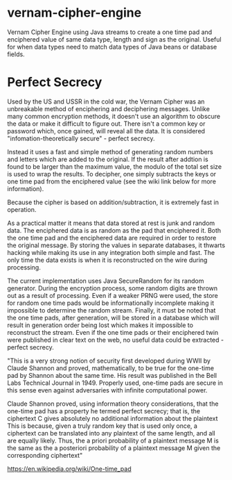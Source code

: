 # vernam-cipher-engine
Vernam Cipher Engine using Java streams to create a one time pad and enciphered value of same data type, length and sign as the original. Useful for when data types need to match data types of Java beans or database fields.

# Perfect Secrecy
Used by the US and USSR in the cold war, the Vernam Cipher was an unbreakable method of enciphering and deciphering messages. Unlike many 
common encryption methods, it doesn't use an algorithm to obscure the data or make it difficult to figure out. There isn't a common key or 
password which, once gained, will reveal all the data. It is considered "infomation-theoretically secure" - perfect secrecy.

Instead it uses a fast and simple method of generating random numbers and letters which are added to the original. If the result after 
addtion is found to be larger than the maximum value, the modulo of the total set size is used to wrap the results. To decipher, one simply subtracts the keys or one time pad from the enciphered value (see the wiki link below for more information).

Because the cipher is based on addition/subtraction, it is extremely fast in operation.

As a practical matter it means that data stored at rest is junk and random data. The enciphered data is as random as the pad that enciphered it. Both the one time pad and the enciphered data are required in order to restore the original message.  By storing the values in separate databases, it thwarts hacking while making its use in any integration both simple
and fast. The only time the data exists is when it is reconstructed on the wire during processing. 

The current implementation uses Java SecureRandom for its random generator. During the encryption process, some random digits
are thrown out as a result of processing. Even if a weaker PRNG were used, the store for random one time pads would be informationally 
incomplete making it impossible to determine the random stream. Finally, it must be noted that the one time pads, after
generation, will be stored in a database which will result in generation order being lost which makes it impossible to reconstruct the stream. Even if the one time pads or their enciphered twin were published in clear text on the web, no useful data could be extracted - perfect secrecy.

"This is a very strong notion of security first developed during WWII by Claude Shannon and proved, mathematically, to be true for the 
one-time pad by Shannon about the same time. His result was published in the Bell Labs Technical Journal in 1949.
Properly used, one-time pads are secure in this sense even against adversaries with infinite computational power.

Claude Shannon proved, using information theory considerations, that the one-time pad has a property he termed perfect secrecy; 
that is, the ciphertext C gives absolutely no additional information about the plaintext This is because, given a truly 
random key that is used only once, a ciphertext can be translated into any plaintext of the same length, and all are equally likely. 
Thus, the a priori probability of a plaintext message M is the same as the a posteriori probability of a plaintext message M given 
the corresponding ciphertext"

https://en.wikipedia.org/wiki/One-time_pad
